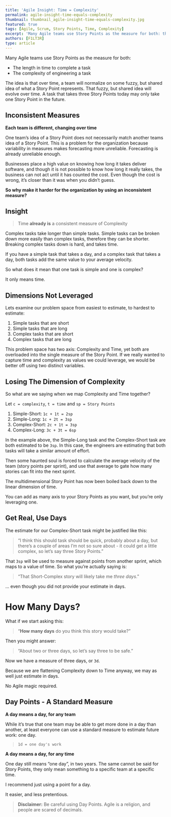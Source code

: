 ```yaml
---
title: 'Agile Insight: Time = Complexity'
permalink: agile-insight-time-equals-complexity
thumbnail: thumbnail_agile-insight-time-equals-complexity.jpg
featured: true
tags: [Agile, Scrum, Story Points, Time, Complexity]
excerpt: 'Many Agile teams use Story Points as the measure for both: the length in time to complete a task and complexity of engineering a task. But is this a redundant measure?'
authors: [F1LT3R]
type: article
---
```


Many Agile teams use Story Points as the measure for both:

- The length in time to complete a task
- The complexity of engineering a task

The idea is that over time, a team will normalize on some fuzzy, but shared idea of what a Story Point represents. That fuzzy, but shared idea will evolve over time. A task that takes three Story Points today may only take one Story Point in the future.

## Inconsistent Measures

**Each team is different, changing over time**

One team’s idea of a Story Point does not necessarily match another teams idea of a Story Point. This is a problem for the organization because variability in measures makes forecasting more unreliable. Forecasting is already unreliable enough.

Businesses place a high value on knowing how long it takes deliver software, and though it is not possible to know how long it really takes, the business can not act until it has counted the cost. Even though the cost is wrong, it’s closer than it was when you didn’t guess.

**So why make it harder for the organization by using an inconsistent measure?**

## Insight

> Time **already is** a consistent measure of Complexity

Complex tasks take longer than simple tasks. Simple tasks can be broken down more easily than complex tasks, therefore they can be shorter. Breaking complex tasks down is hard, and takes time.

If you have a simple task that takes a day, and a complex task that takes a day, both tasks add the same value to your average velocity.

So what does it mean that one task is simple and one is complex?

It only means time.

## Dimensions Not Leveraged

Lets examine our problem space from easiest to estimate, to hardest to estimate:

1. Simple tasks that are short
2. Simple tasks that are long
3. Complex tasks that are short
4. Complex tasks that are long

This problem space has two axis: Complexity and Time, yet both are overloaded into the single measure of the Story Point. If we really wanted to capture time and complexity as values we could leverage, we would be better off using two distinct variables.

## Losing The Dimension of Complexity

So what are we saying when we map Complexity and Time together?

Let `c = complexity`, `t = time` and `sp = Story Points`

1. Simple-Short: `1c + 1t = 2sp`
2. Simple-Long: `1c + 2t = 3sp`
3. Complex-Short: `2c + 1t = 3sp`
4. Complex-Long: `3c + 3t = 6sp`

In the example above, the Simple-Long task and the Complex-Short task are both estimated to be `3sp`. In this case, the engineers are estimating that both tasks will take a similar amount of effort.

Then some haunted soul is forced to calculate the average velocity of the team (story points per sprint), and use that average to gate how many stories can fit into the next sprint.

The multidimensional Story Point has now been boiled back down to the linear dimension of time.

You can add as many axis to your Story Points as you want, but you’re only leveraging one.

## Get Real, Use Days

The estimate for our Complex-Short task might be justified like this:

> “I think this should task should be quick, probably about a day, but there’s a couple of areas I’m not so sure about - it could get a little complex, so let’s say three Story Points.”

That `3sp` will be used to measure against points from another sprint, which maps to a value of time. So what you’re actually saying is:

> “That Short-Complex story will likely take me _three days_.”

… even though you did not provide your estimate in days.

# How Many Days?

What if we start asking this:

> “**How many days** do you think this story would take?”

Then you might answer:

> “About two or three days, so let’s say three to be safe.”

Now we have a measure of three days, or `3d`.

Because we are flattening Complexity down to Time anyway, we may as well just estimate in days.

No Agile magic required.

## Day Points - A Standard Measure

**A day means a day, for any team**

While it’s true that one team may be able to get more done in a day than another, at least everyone can use a standard measure to estimate future work: one day.

> `1d = one day's work`

**A day means a day, for any time**

One day still means “one day”, in two years. The same cannot be said for Story Points, they only mean something to a specific team at a specific time.

I recommend just using a point for a day.

It easier, and less pretentious.

> **Disclaimer:** Be careful using Day Points. Agile is a religion, and people are scared of decimals.
